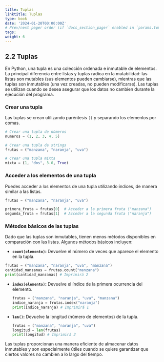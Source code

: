 ```yaml
---
title: Tuplas
linktitle: Tuplas
type: book
date: '2024-01-20T00:00:00Z'
# Prev/next pager order (if `docs_section_pager` enabled in `params.toml`)
tags: 
weight: 6
---
```


## 2.2 Tuplas

En Python, una tupla es una colección ordenada e inmutable de elementos. La principal diferencia entre listas y tuplas radica en la mutabilidad: las listas son mutables (sus elementos pueden cambiarse), mientras que las tuplas son inmutables (una vez creadas, no pueden modificarse). Las tuplas se utilizan cuando se desea asegurar que los datos no cambien durante la ejecución del programa.

### Crear una tupla

Las tuplas se crean utilizando paréntesis `()` y separando los elementos por comas.

```python
# Crear una tupla de números
numeros = (1, 2, 3, 4, 5)

# Crear una tupla de strings
frutas = ("manzana", "naranja", "uva")

# Crear una tupla mixta
mixta = (1, "dos", 3.0, True)
```

### Acceder a los elementos de una tupla

Puedes acceder a los elementos de una tupla utilizando índices, de manera similar a las listas.

```python
frutas = ("manzana", "naranja", "uva")

primera_fruta = frutas[0]  # Acceder a la primera fruta ("manzana")
segunda_fruta = frutas[1]  # Acceder a la segunda fruta ("naranja")
```

### Métodos básicos de las tuplas

Dado que las tuplas son inmutables, tienen menos métodos disponibles en comparación con las listas. Algunos métodos básicos incluyen:

- **`count(elemento)`:** Devuelve el número de veces que aparece el elemento en la tupla.

```python
frutas = ("manzana", "naranja", "uva", "manzana")
cantidad_manzanas = frutas.count("manzana")
print(cantidad_manzanas) # Imprimirá 2
```

- **`index(elemento)`:** Devuelve el índice de la primera ocurrencia del elemento.

    ```python
    frutas = ("manzana", "naranja", "uva", "manzana")
    indice_naranja = frutas.index("naranja")
    print(indice_naranja) # Imprimirá 1
    ```

- **`len()`:** Devuelve la longitud (número de elementos) de la tupla.

    ```python
    frutas = ("manzana", "naranja", "uva")
    longitud = len(frutas)
    print(longitud) # Imprimirá 3
    ```

Las tuplas proporcionan una manera eficiente de almacenar datos inmutables y son especialmente útiles cuando se quiere garantizar que ciertos valores no cambien a lo largo del tiempo.
